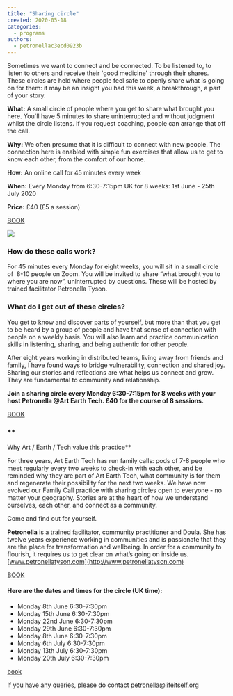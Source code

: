 ```yaml
---
title: "Sharing circle"
created: 2020-05-18
categories: 
  - programs
authors: 
  - petronellac3ecd0923b
---
```


Sometimes we want to connect and be connected. To be listened to, to listen to others and receive their 'good medicine' through their shares. These circles are held where people feel safe to openly share what is going on for them: it may be an insight you had this week, a breakthrough, a part of your story.

**What:** A small circle of people where you get to share what brought you here. You'll have 5 minutes to share uninterrupted and without judgment whilst the circle listens. If you request coaching, people can arrange that off the call.

**Why:** We often presume that it is difficult to connect with new people. The connection here is enabled with simple fun exercises that allow us to get to know each other, from the comfort of our home.

**How:** An online call for 45 minutes every week

**When:** Every Monday from 6:30-7:15pm UK for 8 weeks: 1st June - 25th July 2020

**Price:** £40 (£5 a session)

[BOOK](https://ti.to/art-earth-tech/online-calls)

![](/assets/images/maxresdefault.jpg)

### **How do these calls work?** 

For 45 minutes every Monday for eight weeks, you will sit in a small circle of  8-10 people on Zoom. You will be invited to share “what brought you to where you are now”, uninterrupted by questions. These will be hosted by trained facilitator Petronella Tyson.

### **What do I get out of these circles?**

You get to know and discover parts of yourself, but more than that you get to be heard by a group of people and have that sense of connection with people on a weekly basis. You will also learn and practice communication skills in listening, sharing, and being authentic for other people.

After eight years working in distributed teams, living away from friends and family, I have found ways to bridge vulnerability, connection and shared joy. Sharing our stories and reflections are what helps us connect and grow. They are fundamental to community and relationship.

**Join a sharing circle every Monday 6:30-7:15pm for 8 weeks with your host Petronella @Art Earth Tech. £40 for the course of 8 sessions.** 

[BOOK](https://ti.to/art-earth-tech/online-calls)

### **  
Why Art / Earth / Tech value this practice**

For three years, Art Earth Tech has run family calls: pods of 7-8 people who meet regularly every two weeks to check-in with each other, and be reminded why they are part of Art Earth Tech, what community is for them and regenerate their possibility for the next two weeks. We have now evolved our Family Call practice with sharing circles open to everyone - no matter your geography. Stories are at the heart of how we understand ourselves, each other, and connect as a community. 

Come and find out for yourself.

**Petronella** is a trained facilitator, community practitioner and Doula. She has twelve years experience working in communities and is passionate that they are the place for transformation and wellbeing. In order for a community to flourish, it requires us to get clear on what’s going on inside us. [www.petronellatyson.com](http://www.petronellatyson.com)

[BOOK](https://ti.to/art-earth-tech/online-calls)

#### Here are the dates and times for the circle (UK time):

- Monday 8th June 6:30-7:30pm
- Monday 15th June 6:30-7:30pm
- Monday 22nd June 6:30-7:30pm
- Monday 29th June 6:30-7:30pm
- Monday 8th June 6:30-7:30pm
- Monday 6th July 6:30-7:30pm
- Monday 13th July 6:30-7:30pm
- Monday 20th July 6:30-7:30pm

[book](https://ti.to/art-earth-tech/online-calls)

If you have any queries, please do contact petronella@lifeitself.org
